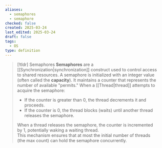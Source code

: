 ```yaml
---
aliases:
  - semaphores
  - semaphore
checked: false
created: 2025-03-24
last_edited: 2025-03-24
draft: false
tags:
  - OS
type: definition
---
```

>[!tldr] Semaphores
> **Semaphores** are a [[Synchronization|synchronization]] construct used to control access to shared resources. A semaphore is initialized with an integer value (often called the **capacity**). It maintains a counter that represents the number of available "permits." When a [[Thread|thread]] attempts to acquire the semaphore:
>
>- If the counter is greater than 0, the thread decrements it and proceeds.
>- If the counter is 0, the thread blocks (waits) until another thread releases the semaphore.
  >  
>When a thread releases the semaphore, the counter is incremented by 1, potentially waking a waiting thread.  
>This mechanism ensures that at most the initial number of threads (the max count) can hold the semaphore concurrently.

